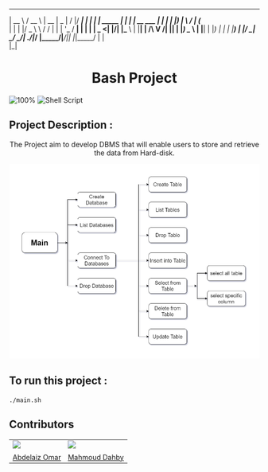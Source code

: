   _____              ____              _____  ____  __  __  _____ 
 |  __ \            / __ \            |  __ \|  _ \|  \/  |/ ____|
 | |  | | _____   _| |  | |_ __  ___  | |  | | |_) | \  / | (___  
 | |  | |/ _ \ \ / / |  | | '_ \/ __| | |  | |  _ <| |\/| |\___ \ 
 | |__| |  __/\ V /| |__| | |_) \__ \ | |__| | |_) | |  | |____) |
 |_____/ \___| \_/  \____/| .__/|___/ |_____/|____/|_|  |_|_____/ 
                          | |                                     
                          |_|    

<h1 align="center"> Bash Project </h1>

![100%](https://progress-bar.dev/100/?title=Done)
![Shell Script](https://img.shields.io/badge/shell_script-%23121011.svg?style=for-the-badge&logo=gnu-bash&logoColor=white)

## Project Description   :  
<p align="center">
The Project aim to develop DBMS that will enable users to store and retrieve the data from Hard-disk. 
</p>
<p align="center">
<img src="diagram.png" >  
</p>

## To run this project  :   

```console
./main.sh
```

## Contributors
<table>
   <tr>
    <td>
      <img src="https://avatars.githubusercontent.com/u/61574114?v=4"></img>
    </td>
    <td>
      <img src="https://avatars.githubusercontent.com/u/99130650?v=4"></img>
    </td>
  </tr>
  <tr>
    <td>
      <a href="https://github.com/aomarabdelaziz"> Abdelaiz Omar </a>
    </td>
     <td>
      <a href="https://github.com/mahmouddahaby"> Mahmoud Dahby </a>
    </td>
  </tr>
</table>